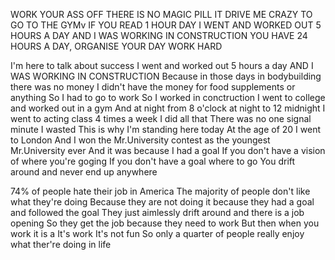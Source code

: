 WORK YOUR ASS OFF
THERE IS NO MAGIC PILL
IT DRIVE ME CRAZY TO GO TO THE GYMv
IF YOU READ 1 HOUR DAY
I WENT AND WORKED OUT 5 HOURS A DAY
AND I WAS WORKING IN CONSTRUCTION
YOU HAVE 24 HOURS A DAY, ORGANISE YOUR DAY
WORK HARD

I'm here to talk about success
I went and worked out 5 hours a day
AND I WAS WORKING IN CONSTRUCTION
Because in those days in bodybuilding there was no money
I didn't have the money for food supplements or anything
So I had to go to work
So I worked in conctruction
I went to college and worked out in a gym
And at night from 8 o'clock at night to 12 midnight
I went to acting class 4 times a week 
I did all that
There was no one signal minute I wasted
This is why I'm standing here today
At the age of 20 I went to London
And I won the Mr.University contest as the youngest Mr.University ever
And it was because I had a goal
If you don't have a vision of where you're goging
If you don't have a goal where to go 
You drift around and never end up anywhere

74% of people hate their job in America
The majority of people don't like what they're doing
Because they are not doing it because they had a goal and followed the goal
They just aimlessly drift around and there is a job opening
So they get the job because they need to work
But then when you work it is a 
It's work
It's not fun
So only a quarter of people really enjoy what ther're doing in life

